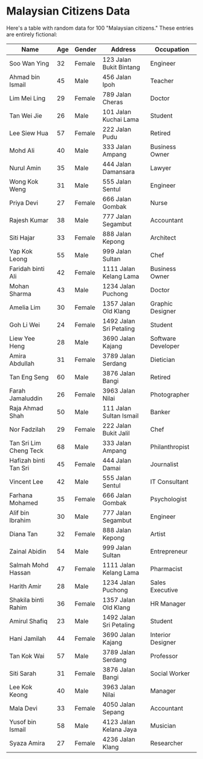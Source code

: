 # Malaysian Citizens Data

Here's a table with random data for 100 "Malaysian citizens." These entries are entirely fictional:

| Name              | Age | Gender | Address                  | Occupation         |
|-------------------|-----|--------|--------------------------|--------------------|
| Soo Wan Ying      | 32  | Female | 123 Jalan Bukit Bintang | Engineer           |
| Ahmad bin Ismail  | 45  | Male   | 456 Jalan Ipoh          | Teacher            |
| Lim Mei Ling      | 29  | Female | 789 Jalan Cheras        | Doctor             |
| Tan Wei Jie       | 26  | Male   | 101 Jalan Kuchai Lama   | Student            |
| Lee Siew Hua      | 57  | Female | 222 Jalan Pudu          | Retired            |
| Mohd Ali          | 40  | Male   | 333 Jalan Ampang        | Business Owner     |
| Nurul Amin        | 35  | Male   | 444 Jalan Damansara     | Lawyer             |
| Wong Kok Weng     | 31  | Male   | 555 Jalan Sentul        | Engineer           |
| Priya Devi        | 27  | Female | 666 Jalan Gombak        | Nurse              |
| Rajesh Kumar      | 38  | Male   | 777 Jalan Segambut      | Accountant         |
| Siti Hajar        | 33  | Female | 888 Jalan Kepong        | Architect           |
| Yap Kok Leong     | 55  | Male   | 999 Jalan Sultan        | Chef                |
| Faridah binti Ali | 42  | Female | 1111 Jalan Kelang Lama  | Business Owner     |
| Mohan Sharma      | 43  | Male   | 1234 Jalan Puchong       | Doctor             |
| Amelia Lim        | 30  | Female | 1357 Jalan Old Klang    | Graphic Designer   |
| Goh Li Wei        | 24  | Female | 1492 Jalan Sri Petaling | Student            |
| Liew Yee Heng     | 28  | Male   | 3690 Jalan Kajang        | Software Developer |
| Amira Abdullah    | 31  | Female | 3789 Jalan Serdang       | Dietician          |
| Tan Eng Seng      | 60  | Male   | 3876 Jalan Bangi         | Retired            |
| Farah Jamaluddin  | 26  | Female | 3963 Jalan Nilai        | Photographer       |
| Raja Ahmad Shah       | 50  | Male   | 111 Jalan Sultan Ismail | Banker             |
| Nor Fadzilah          | 29  | Female | 222 Jalan Bukit Jalil   | Chef               |
| Tan Sri Lim Cheng Teck| 68  | Male   | 333 Jalan Ampang        | Philanthropist     |
| Hafizah binti Tan Sri | 45  | Female | 444 Jalan Damai         | Journalist         |
| Vincent Lee           | 42  | Male   | 555 Jalan Sentul        | IT Consultant      |
| Farhana Mohamed       | 35  | Female | 666 Jalan Gombak        | Psychologist       |
| Alif bin Ibrahim      | 30  | Male   | 777 Jalan Segambut      | Engineer            |
| Diana Tan             | 32  | Female | 888 Jalan Kepong        | Artist             |
| Zainal Abidin         | 54  | Male   | 999 Jalan Sultan        | Entrepreneur        |
| Salmah Mohd Hassan    | 47  | Female | 1111 Jalan Kelang Lama  | Pharmacist         |
| Harith Amir           | 28  | Male   | 1234 Jalan Puchong       | Sales Executive   |
| Shakila binti Rahim   | 36  | Female | 1357 Jalan Old Klang    | HR Manager         |
| Amirul Shafiq         | 23  | Male   | 1492 Jalan Sri Petaling | Student            |
| Hani Jamilah          | 44  | Female | 3690 Jalan Kajang        | Interior Designer |
| Tan Kok Wai           | 57  | Male   | 3789 Jalan Serdang       | Professor           |
| Siti Sarah            | 31  | Female | 3876 Jalan Bangi         | Social Worker      |
| Lee Kok Keong         | 40  | Male   | 3963 Jalan Nilai        | Manager            |
| Mala Devi             | 33  | Female | 4050 Jalan Sepang       | Accountant         |
| Yusof bin Ismail      | 58  | Male   | 4123 Jalan Kelana Jaya  | Musician           |
| Syaza Amira           | 27  | Female | 4236 Jalan Klang        | Researcher         |

